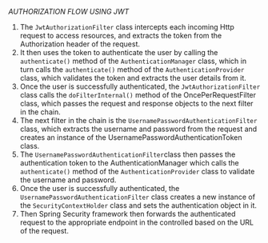 *AUTHORIZATION FLOW USING JWT*

1. The `JwtAuthorizationFilter` class intercepts each incoming Http request to access resources, and extracts the token from the Authorization header of the request.
2. It then uses the token to authenticate the user by calling the `authenticate()` method of the `AuthenticationManager` class, which in turn calls the `authenticate()` method of the `AuthenticationProvider` class, which validates the token and extracts the user details from it.
3. Once the user is successfully authenticated, the `JwtAuthorizationFilter` class calls the `doFilterInternal()` method of the OncePerRequestFilter class, which passes the request and response objects to the next filter in the chain.
4. The next filter in the chain is the `UsernamePasswordAuthenticationFilter` class, which extracts the username and password from the request and creates an instance of the UsernamePasswordAuthenticationToken class.
5. The `UsernamePasswordAuthenticationFilter`class then passes the authentication token to the AuthenticationManager which calls the `authenticate()` method of the `AuthenticationProvider` class to validate the username and password.
6. Once the user is successfully authenticated, the `UsernamePasswordAuthenticationFilter` class creates a new instance of the `SecurityContextHolder` class and sets the authentication object in it.
7. Then Spring Security framework then forwards the authenticated request to the appropriate endpoint in the controlled based on the URL of the request.